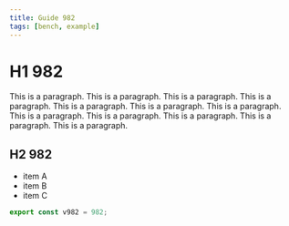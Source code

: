 ```yaml
---
title: Guide 982
tags: [bench, example]
---
```


# H1 982

This is a paragraph. This is a paragraph. This is a paragraph. This is a paragraph. This is a paragraph. This is a paragraph. This is a paragraph. This is a paragraph. This is a paragraph. This is a paragraph. This is a paragraph. This is a paragraph. 

## H2 982

- item A
- item B
- item C

```ts
export const v982 = 982;
```